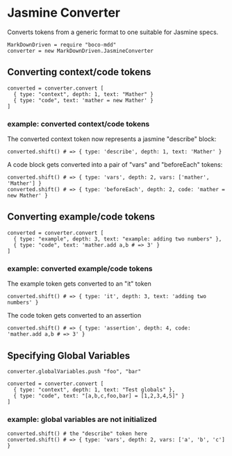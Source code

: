 # Jasmine Converter

Converts tokens from a generic format to one suitable for Jasmine specs.

    MarkDownDriven = require "boco-mdd"
    converter = new MarkDownDriven.JasmineConverter

## Converting context/code tokens

    converted = converter.convert [
      { type: "context", depth: 1, text: "Mather" }
      { type: "code", text: 'mather = new Mather' }
    ]

### example: converted context/code tokens

The converted context token now represents a jasmine "describe" block:

    converted.shift() # => { type: 'describe', depth: 1, text: 'Mather' }

A code block gets converted into a pair of "vars" and "beforeEach" tokens:

    converted.shift() # => { type: 'vars', depth: 2, vars: ['mather', 'Mather'] }
    converted.shift() # => { type: 'beforeEach', depth: 2, code: 'mather = new Mather' }

## Converting example/code tokens

    converted = converter.convert [
      { type: "example", depth: 3, text: "example: adding two numbers" },
      { type: "code", text: 'mather.add a,b # => 3' }
    ]

### example: converted example/code tokens

The example token gets converted to an "it" token

    converted.shift() # => { type: 'it', depth: 3, text: 'adding two numbers' }

The code token gets converted to an assertion

    converted.shift() # => { type: 'assertion', depth: 4, code: 'mather.add a,b # => 3' }


## Specifying Global Variables

    converter.globalVariables.push "foo", "bar"

    converted = converter.convert [
      { type: "context", depth: 1, text: "Test globals" },
      { type: "code", text: "[a,b,c,foo,bar] = [1,2,3,4,5]" }
    ]

### example: global variables are not initialized

    converted.shift() # the "describe" token here
    converted.shift() # => { type: 'vars', depth: 2, vars: ['a', 'b', 'c'] }
